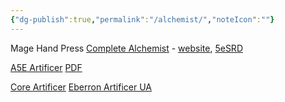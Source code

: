```yaml
---
{"dg-publish":true,"permalink":"/alchemist/","noteIcon":""}
---
```


Mage Hand Press [Complete Alchemist](https://anyflip.com/ygohz/qkcv/basic) - [website](https://magehandpress.com/category/content/mage-hand-press-classes/alchemist/),  [5eSRD](https://www.5esrd.com/database/class/complete-alchemist/)

[A5E Artificer](https://a5e.tools/rules/artificer) [PDF](https://drive.proton.me/urls/GG4FDGQDJ4#akfLMDwsU4DO)

[Core Artificer](https://dnd5e.wikidot.com/artificer)
[Eberron Artificer UA](https://media.dndbeyond.com/compendium-images/ua/eberron-updates/Lhg25Ggx5iY3rETH/UA2025-CartographerArtificer.pdf)





